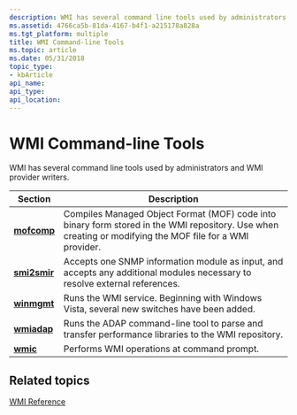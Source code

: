```yaml
---
description: WMI has several command line tools used by administrators and WMI provider writers.
ms.assetid: 4766ca5b-81da-4167-b4f1-a215178a828a
ms.tgt_platform: multiple
title: WMI Command-line Tools
ms.topic: article
ms.date: 05/31/2018
topic_type: 
- kbArticle
api_name: 
api_type: 
api_location: 
---
```


# WMI Command-line Tools

WMI has several command line tools used by administrators and WMI provider writers.



| Section                      | Description                                                                                                                                                         |
|------------------------------|---------------------------------------------------------------------------------------------------------------------------------------------------------------------|
| [**mofcomp**](mofcomp.md)   | Compiles Managed Object Format (MOF) code into binary form stored in the WMI repository. Use when creating or modifying the MOF file for a WMI provider.<br/> |
| [**smi2smir**](smi2smir.md) | Accepts one SNMP information module as input, and accepts any additional modules necessary to resolve external references.<br/>                               |
| [**winmgmt**](winmgmt.md)   | Runs the WMI service. Beginning with Windows Vista, several new switches have been added.<br/>                                                                |
| [**wmiadap**](wmiadap.md)   | Runs the ADAP command-line tool to parse and transfer performance libraries to the WMI repository.<br/>                                                       |
| [**wmic**](wmic.md)         | Performs WMI operations at command prompt.<br/>                                                                                                               |



 

## Related topics

<dl> <dt>

[WMI Reference](wmi-reference.md)
</dt> </dl>

 

 




